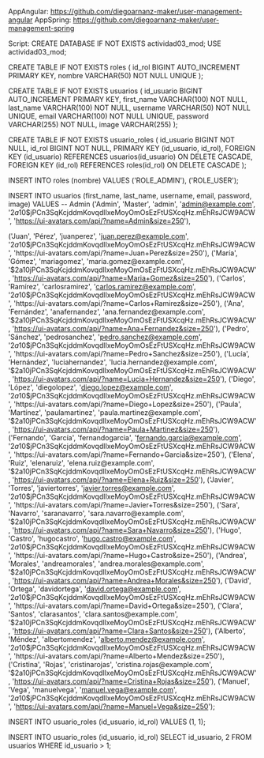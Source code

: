 AppAngular: https://github.com/diegoarnanz-maker/user-management-angular
AppSpring: https://github.com/diegoarnanz-maker/user-management-spring

Script:
CREATE DATABASE IF NOT EXISTS actividad03_mod;
USE actividad03_mod;

CREATE TABLE IF NOT EXISTS roles (
    id_rol BIGINT AUTO_INCREMENT PRIMARY KEY,
    nombre VARCHAR(50) NOT NULL UNIQUE
);

CREATE TABLE IF NOT EXISTS usuarios (
    id_usuario BIGINT AUTO_INCREMENT PRIMARY KEY,
    first_name VARCHAR(100) NOT NULL,
    last_name VARCHAR(100) NOT NULL,
    username VARCHAR(50) NOT NULL UNIQUE,
    email VARCHAR(100) NOT NULL UNIQUE,
    password VARCHAR(255) NOT NULL,
    image VARCHAR(255)
);

CREATE TABLE IF NOT EXISTS usuario_roles (
    id_usuario BIGINT NOT NULL,
    id_rol BIGINT NOT NULL,
    PRIMARY KEY (id_usuario, id_rol),
    FOREIGN KEY (id_usuario) REFERENCES usuarios(id_usuario) ON DELETE CASCADE,
    FOREIGN KEY (id_rol) REFERENCES roles(id_rol) ON DELETE CASCADE
);

INSERT INTO roles (nombre) VALUES
('ROLE_ADMIN'),
('ROLE_USER');

INSERT INTO usuarios (first_name, last_name, username, email, password, image) VALUES
-- Admin
('Admin', 'Master', 'admin', 'admin@example.com', '$2a$10$jPCn3SqKcjddmKovqdlIxeMoyOmOsEzFtUSXcqHz.mEhRsJCW9ACW', 'https://ui-avatars.com/api/?name=Admin&size=250'),

('Juan', 'Pérez', 'juanperez', 'juan.perez@example.com', '$2a$10$jPCn3SqKcjddmKovqdlIxeMoyOmOsEzFtUSXcqHz.mEhRsJCW9ACW', 'https://ui-avatars.com/api/?name=Juan+Perez&size=250'),
('María', 'Gómez', 'mariagomez', 'maria.gomez@example.com', '$2a$10$jPCn3SqKcjddmKovqdlIxeMoyOmOsEzFtUSXcqHz.mEhRsJCW9ACW', 'https://ui-avatars.com/api/?name=Maria+Gomez&size=250'),
('Carlos', 'Ramírez', 'carlosramirez', 'carlos.ramirez@example.com', '$2a$10$jPCn3SqKcjddmKovqdlIxeMoyOmOsEzFtUSXcqHz.mEhRsJCW9ACW', 'https://ui-avatars.com/api/?name=Carlos+Ramirez&size=250'),
('Ana', 'Fernández', 'anafernandez', 'ana.fernandez@example.com', '$2a$10$jPCn3SqKcjddmKovqdlIxeMoyOmOsEzFtUSXcqHz.mEhRsJCW9ACW', 'https://ui-avatars.com/api/?name=Ana+Fernandez&size=250'),
('Pedro', 'Sánchez', 'pedrosanchez', 'pedro.sanchez@example.com', '$2a$10$jPCn3SqKcjddmKovqdlIxeMoyOmOsEzFtUSXcqHz.mEhRsJCW9ACW', 'https://ui-avatars.com/api/?name=Pedro+Sanchez&size=250'),
('Lucía', 'Hernández', 'luciahernandez', 'lucia.hernandez@example.com', '$2a$10$jPCn3SqKcjddmKovqdlIxeMoyOmOsEzFtUSXcqHz.mEhRsJCW9ACW', 'https://ui-avatars.com/api/?name=Lucia+Hernandez&size=250'),
('Diego', 'López', 'diegolopez', 'diego.lopez@example.com', '$2a$10$jPCn3SqKcjddmKovqdlIxeMoyOmOsEzFtUSXcqHz.mEhRsJCW9ACW', 'https://ui-avatars.com/api/?name=Diego+Lopez&size=250'),
('Paula', 'Martínez', 'paulamartinez', 'paula.martinez@example.com', '$2a$10$jPCn3SqKcjddmKovqdlIxeMoyOmOsEzFtUSXcqHz.mEhRsJCW9ACW', 'https://ui-avatars.com/api/?name=Paula+Martinez&size=250'),
('Fernando', 'García', 'fernandogarcia', 'fernando.garcia@example.com', '$2a$10$jPCn3SqKcjddmKovqdlIxeMoyOmOsEzFtUSXcqHz.mEhRsJCW9ACW', 'https://ui-avatars.com/api/?name=Fernando+Garcia&size=250'),
('Elena', 'Ruiz', 'elenaruiz', 'elena.ruiz@example.com', '$2a$10$jPCn3SqKcjddmKovqdlIxeMoyOmOsEzFtUSXcqHz.mEhRsJCW9ACW', 'https://ui-avatars.com/api/?name=Elena+Ruiz&size=250'),
('Javier', 'Torres', 'javiertorres', 'javier.torres@example.com', '$2a$10$jPCn3SqKcjddmKovqdlIxeMoyOmOsEzFtUSXcqHz.mEhRsJCW9ACW', 'https://ui-avatars.com/api/?name=Javier+Torres&size=250'),
('Sara', 'Navarro', 'saranavarro', 'sara.navarro@example.com', '$2a$10$jPCn3SqKcjddmKovqdlIxeMoyOmOsEzFtUSXcqHz.mEhRsJCW9ACW', 'https://ui-avatars.com/api/?name=Sara+Navarro&size=250'),
('Hugo', 'Castro', 'hugocastro', 'hugo.castro@example.com', '$2a$10$jPCn3SqKcjddmKovqdlIxeMoyOmOsEzFtUSXcqHz.mEhRsJCW9ACW', 'https://ui-avatars.com/api/?name=Hugo+Castro&size=250'),
('Andrea', 'Morales', 'andreamorales', 'andrea.morales@example.com', '$2a$10$jPCn3SqKcjddmKovqdlIxeMoyOmOsEzFtUSXcqHz.mEhRsJCW9ACW', 'https://ui-avatars.com/api/?name=Andrea+Morales&size=250'),
('David', 'Ortega', 'davidortega', 'david.ortega@example.com', '$2a$10$jPCn3SqKcjddmKovqdlIxeMoyOmOsEzFtUSXcqHz.mEhRsJCW9ACW', 'https://ui-avatars.com/api/?name=David+Ortega&size=250'),
('Clara', 'Santos', 'clarasantos', 'clara.santos@example.com', '$2a$10$jPCn3SqKcjddmKovqdlIxeMoyOmOsEzFtUSXcqHz.mEhRsJCW9ACW', 'https://ui-avatars.com/api/?name=Clara+Santos&size=250'),
('Alberto', 'Méndez', 'albertomendez', 'alberto.mendez@example.com', '$2a$10$jPCn3SqKcjddmKovqdlIxeMoyOmOsEzFtUSXcqHz.mEhRsJCW9ACW', 'https://ui-avatars.com/api/?name=Alberto+Mendez&size=250'),
('Cristina', 'Rojas', 'cristinarojas', 'cristina.rojas@example.com', '$2a$10$jPCn3SqKcjddmKovqdlIxeMoyOmOsEzFtUSXcqHz.mEhRsJCW9ACW', 'https://ui-avatars.com/api/?name=Cristina+Rojas&size=250'),
('Manuel', 'Vega', 'manuelvega', 'manuel.vega@example.com', '$2a$10$jPCn3SqKcjddmKovqdlIxeMoyOmOsEzFtUSXcqHz.mEhRsJCW9ACW', 'https://ui-avatars.com/api/?name=Manuel+Vega&size=250');

INSERT INTO usuario_roles (id_usuario, id_rol) VALUES
(1, 1);

INSERT INTO usuario_roles (id_usuario, id_rol)
SELECT id_usuario, 2 FROM usuarios WHERE id_usuario > 1;






